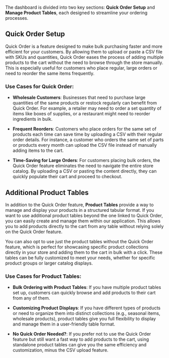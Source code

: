 The dashboard is divided into two key sections: **Quick Order Setup** and **Manage Product Tables**, each designed to streamline your ordering processes.

## Quick Order Setup

Quick Order is a feature designed to make bulk purchasing faster and more efficient for your customers. By allowing them to upload or paste a CSV file with SKUs and quantities, Quick Order eases the process of adding multiple products to the cart without the need to browse through the store manually. This is especially useful for customers who place regular, large orders or need to reorder the same items frequently.

### Use Cases for Quick Order:

* **Wholesale Customers**: Businesses that need to purchase large quantities of the same products or restock regularly can benefit from Quick Order. For example, a retailer may need to order a set quantity of items like boxes of supplies, or a restaurant might need to reorder ingredients in bulk.

* **Frequent Reorders**: Customers who place orders for the same set of products each time can save time by uploading a CSV with their regular order details. For instance, a customer who orders the same set of parts or products every month can upload the CSV file instead of manually adding items to the cart.

* **Time-Saving for Large Orders**: For customers placing bulk orders, the Quick Order feature eliminates the need to navigate the entire store catalog. By uploading a CSV or pasting the content directly, they can quickly populate their cart and proceed to checkout.

## Additional Product Tables

In addition to the Quick Order feature, **Product Tables** provide a way to manage and display your products in a structured tabular format. If you want to use additional product tables beyond the one linked to Quick Order, you can easily create and manage them within our application. This allows you to add products directly to the cart from any table without relying solely on the Quick Order feature.

You can also opt to use just the product tables without the Quick Order feature, which is perfect for showcasing specific product collections directly in your store and adding them to the cart in bulk with a click. These tables can be fully customized to meet your needs, whether for specific product groups or larger catalog displays.

### Use Cases for Product Tables:

* **Bulk Ordering with Product Tables**: If you have multiple product tables set up, customers can quickly browse and add products to their cart from any of them.

* **Customizing Product Displays**: If you have different types of products or need to organize them into distinct collections (e.g., seasonal items, wholesale products), product tables give you full flexibility to display and manage them in a user-friendly table format.

* **No Quick Order Needed?**: If you prefer not to use the Quick Order feature but still want a fast way to add products to the cart, using standalone product tables can give you the same efficiency and customization, minus the CSV upload feature.